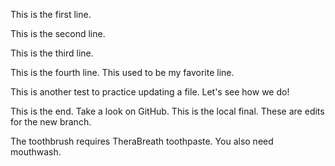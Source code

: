 This is the first line.


This is the second line.


This is the third line.


This is the fourth line. This used to be my favorite line.


This is another test to practice updating a file. Let's see how we do!


This is the end. Take a look on GitHub. This is the local final. These are edits for the new branch.


The toothbrush requires TheraBreath toothpaste. You also need mouthwash.